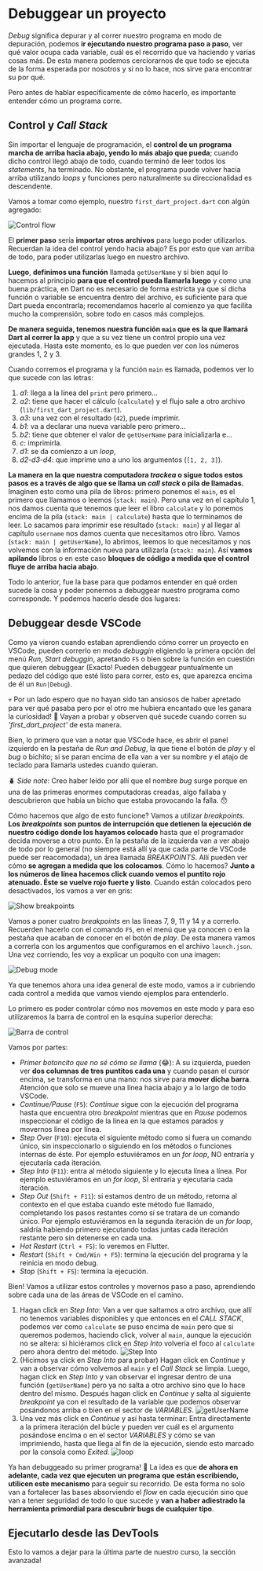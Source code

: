 # Debuggear un proyecto

_Debug_ significa depurar y al correr nuestro programa en modo de depuración, podemos __ir ejecutando nuestro programa paso a paso__, ver qué valor ocupa cada variable, cuál es el recorrido que va haciendo y varias cosas más. De esta manera podemos cerciorarnos de que todo se ejecuta de la forma esperada por nosotros y si no lo hace, nos sirve para encontrar su por qué.

Pero antes de hablar específicamente de cómo hacerlo, es importante entender cómo un programa corre.

## Control y _Call Stack_

Sin importar el lenguaje de programación, el __control de un programa marcha de arriba hacia abajo, yendo lo más abajo que pueda__; cuando dicho control llegó abajo de todo, cuando terminó de leer todos los _statements_, ha terminado. No obstante, el programa puede volver hacia arriba utilizando _loops_ y funciones pero naturalmente su direccionalidad es descendente.

Vamos a tomar como ejemplo, nuestro `first_dart_project.dart` con algún agregado:

![Control flow](4.1_control_flow.png)

El __primer paso__ sería __importar otros archivos__ para luego poder utilizarlos. Recuerdan la idea del control yendo hacia abajo? Es por esto que van arriba de todo, para poder utilizarlas luego en nuestro archivo.

__Luego__, __definimos una función__ llamada `getUserName` y si bien aquí lo hacemos al principio __para que el control pueda llamarla luego__ y como una buena práctica, en Dart no es necesario de forma estricta ya que si dicha función o variable se encuentra dentro del archivo, es suficiente para que Dart pueda encontrarla; recomendamos hacerlo al comienzo ya que facilita mucho la comprensión, sobre todo en casos más complejos.

__De manera seguida, tenemos nuestra función `main` que es la que llamará Dart al correr la app__ y que a su vez tiene un control propio una vez ejecutada. Hasta este momento, es lo que pueden ver con los números grandes 1, 2 y 3.

Cuando corremos el programa y la función `main` es llamada, podemos ver lo que sucede con las letras:

1. _a1_: llega a la línea del `print` pero primero...
2. _a2_: tiene que hacer el cálculo (`calculate`) y el flujo sale a otro archivo (`lib/first_dart_project.dart`).
3. _a3_: una vez con el resultado (`42`), puede imprimir.
4. _b1_: va a declarar una nueva variable pero primero...
5. _b2_: tiene que obtener el valor de `getUserName` para inicializarla e...
6. _c_: imprimirla.
7. _d1_: se da comienzo a un _loop_,
8. _d2-d3-d4_: que imprime uno a uno los argumentos (`[1, 2, 3]`).

__La manera en la que nuestra computadora _trackea_ o sigue todos estos pasos es a través de algo que se llama un _call stack_ o pila de llamadas.__ Imaginen esto como una pila de libros: primero ponemos el `main`, es el primero que llamamos o leemos (`stack: main`). Pero una vez en el capítulo 1, nos damos cuenta que tenemos que leer el libro `calculate` y lo ponemos encima de la pila (`stack: main | calculate`) hasta que lo terminamos de leer. Lo sacamos para imprimir ese resultado (`stack: main`) y al llegar al capítulo `username` nos damos cuenta que necesitamos otro libro. Vamos (`stack: main | getUserName`), lo abrimos, leemos lo que necesitamos y nos volvemos con la información nueva para utilizarla (`stack: main`). Así __vamos apilando__ libros o en este caso __bloques de código a medida que el control fluye de arriba hacia abajo__.

Todo lo anterior, fue la base para que podamos entender en qué orden sucede la cosa y poder ponernos a debuggear nuestro programa como corresponde. Y podemos hacerlo desde dos lugares:

## Debuggear desde VSCode

Como ya vieron cuando estaban aprendiendo cómo correr un proyecto en VSCode, pueden correrlo en modo _debuggin_ eligiendo la primera opción del menú _Run_, _Start debuggin_, apretando `F5` o bien sobre la función en cuestión que quieren debuggear (Exacto! Pueden debuggear puntualmente un pedazo del código que esté listo para correr, esto es, que aparezca encima de él un `Run|Debug`).

💀 Por un lado espero que no hayan sido tan ansiosos de haber apretado para ver qué pasaba pero por el otro me hubiera encantado que les ganara la curiosidad! 🤣 Vayan a probar y observen qué sucede cuando corren su _'first_dart_project'_ de esta manera.

Bien, lo primero que van a notar que VSCode hace, es abrir el panel izquierdo en la pestaña de _Run and Debug_, la que tiene el botón de _play_ y el _bug_ o bichito; si se paran encima de ella van a ver su nombre y el atajo de teclado para llamarla ustedes cuando quieran.

🪲 _Side note_: Creo haber leído por allí que el nombre _bug_ surge porque en una de las primeras enormes computadoras creadas, algo fallaba y descubrieron que había un bicho que estaba provocando la falla. 😯

Cómo hacemos que algo de esto funcione? Vamos a utilizar _breakpoints_. __Los _breakpoints_ son puntos de interrupción que detienen la ejecución de nuestro código donde los hayamos colocado__ hasta que el programador decida moverse a otro punto. En la pestaña de la izquierda van a ver abajo de todo por lo general (no siempre está allí ya que cada parte de VSCode puede ser reacomodada), un área llamada _BREAKPOINTS_. Allí pueden ver cómo __se agregan a medida que los colocamos__. Cómo lo hacemos? __Junto a los números de línea hacemos click cuando vemos el puntito rojo atenuado. Éste se vuelve rojo fuerte y listo__. Cuando están colocados pero desactivados, los vamos a ver en gris:

![Show breakpoints](4.2_show_breakpoints.gif)

Vamos a poner cuatro _breakpoints_ en las líneas 7, 9, 11 y 14 y a correrlo. Recuerden hacerlo con el comando `F5`, en el menú que ya conocen o en la pestaña que acaban de conocer en el botón de _play_. De esta manera vamos a correrla con los argumentos que configuramos en el archivo `launch.json`. Una vez corriendo, les voy a explicar un poquito con una imagen:

![Debug mode](4.3_debug_mode.png)

Ya que tenemos ahora una idea general de este modo, vamos a ir cubriendo cada control a medida que vamos viendo ejemplos para entenderlo.

Lo primero es poder controlar cómo nos movemos en este modo y para eso utilizaremos la barra de control en la esquina superior derecha:

![Barra de control](4.4_barra_de_control.png)

Vamos por partes:

- _Primer botoncito que no sé cómo se llama_ (😂): A su izquierda, pueden ver __dos columnas de tres puntitos cada una__ y cuando pasan el cursor encima, se transforma en una mano: nos sirve para __mover dicha barra__. Atención que solo se mueve una línea hacia abajo y a lo largo de todo VSCode.
- _Continue/Pause_ (`F5`): _Continue_ sigue con la ejecución del programa hasta que encuentra otro _breakpoint_ mientras que en _Pause_ podemos inspeccionar el código de la línea en la que estamos parados y movernos línea por línea.
- _Step Over_ (`F10`): ejecuta el siguiente método como si fuera un comando único, sin inspeccionarlo o siguiendo en los métodos o funciones internas de éste. Por ejemplo estuviéramos en un _for loop_, NO entraría y ejecutaría cada iteración.
- _Step Into_ (`F11`): entra al método siguiente y lo ejecuta línea a línea. Por ejemplo estuviéramos en un _for loop_, SÍ entraría y ejecutaría cada iteración.
- _Step Out_ (`Shift + F11`): si estamos dentro de un método, retorna al contexto en el que estaba cuando este método fue llamado, completando los pasos restantes como si se tratara de un comando único. Por ejemplo estuviéramos en la segunda iteración de un _for loop_, saldría habiendo primero ejecutando todas juntas cada iteración restante pero sin detenerse en cada una.
- _Hot Restart_ (`Ctrl + F5`): lo veremos en Flutter.
- _Restart_ (`Shift + Cmd/Win + F5`): termina la ejecución del programa y la reinicia en modo debug.
- _Stop_ (`Shift + F5`): termina la ejecución.

Bien! Vamos a utilizar estos controles y movernos paso a paso, aprendiendo sobre cada una de las áreas de VSCode en el camino.

1. Hagan click en _Step Into_: Van a ver que saltamos a otro archivo, que allí no tenemos variables disponibles y que entonces en el _CALL STACK_, podemos ver como `calculate` se puso encima de `main` pero que si queremos podemos, haciendo click, volver al `main`, aunque la ejecución no se altera: si hiciéramos click en _Step Into_ volvería el foco al `calculate` pero ahora dentro del método.
![Step Into](4.5_step_into.gif)
2. (Hicimos ya click en _Step Into_ para probar) Hagan click en _Continue_ y van a observar cómo volvemos al `main` y el _Call Stack_ se limpia. Luego, hagan click en _Step Into_ y van observar el ingresar dentro de una función (`getUserName`) pero ya no salta a otro archivo sino que lo hace dentro del mismo. Después hagan click en _Continue_ y salta al siguiente _breakpoint_ ya con el resultado de la variable que podemos observar posándonos arriba o bien en el sector de _VARIABLES_.
![getUserName](4.6_get_user_name.gif)
3. Una vez más click en _Continue_ y así hasta terminar: Entra directamente a la primera iteración del búcle y pueden ver cuál es el argumento posándose encima o en el sector _VARIABLES_ y cómo se van imprimiendo, hasta que llega al fin de la ejecución, siendo esto marcado por la consola como _Exited_.
![loop](4.7_loop.gif)

Ya han debuggeado su primer programa! 👏 La idea es que __de ahora en adelante, cada vez que ejecuten un programa que están escribiendo, utilicen este mecanismo__ para seguir su recorrido. De esta forma no solo van a fortalecer las bases absorviendo el _flow_ en cada ejecución sino que van a tener seguridad de todo lo que sucede y __van a haber adiestrado la herramienta primordial para descubrir bugs de cualquier tipo__.

## Ejecutarlo desde las DevTools

Esto lo vamos a dejar para la última parte de nuestro curso, la sección avanzada!
